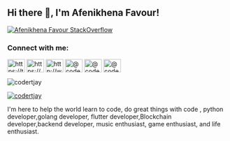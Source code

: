 <h2> Hi there 👋, I'm Afenikhena Favour! </h2>
    
   

[![Afenikhena Favour StackOverflow](https://img.shields.io/badge/StackOverflow-F48024?style=for-the-badge&logo=stackoverflow&logoColor=white)](https://stackoverflow.com/users/13778890/favour-afenikhena)

<h3 align="left">Connect with me:</h3>
<p align="left">
<a href="https://twitter.com/https://twitter.com/@codertjay" target="blank"><img align="center" src="https://raw.githubusercontent.com/rahuldkjain/github-profile-readme-generator/master/src/images/icons/Social/twitter.svg" alt="https://twitter.com/@codertjay" height="30" width="40" /></a>
<a href="https://linkedin.com/in/https://www.linkedin.com/in/codertjay/" target="blank"><img align="center" src="https://raw.githubusercontent.com/rahuldkjain/github-profile-readme-generator/master/src/images/icons/Social/linked-in-alt.svg" alt="https://www.linkedin.com/in/codertjay/" height="30" width="40" /></a>
<a href="https://instagram.com/http://www.instagram.com/codertjay/" target="blank"><img align="center" src="https://raw.githubusercontent.com/rahuldkjain/github-profile-readme-generator/master/src/images/icons/Social/instagram.svg" alt="http://www.instagram.com/codertjay/" height="30" width="40" /></a>
<a href="https://hashnode.com/@codertjay" target="blank"><img align="center" src="https://raw.githubusercontent.com/rahuldkjain/github-profile-readme-generator/master/src/images/icons/Social/hashnode.svg" alt="@codertjay" height="30" width="40" /></a>
<a href="https://medium.com/@codertjay" target="blank"><img align="center" src="https://raw.githubusercontent.com/rahuldkjain/github-profile-readme-generator/master/src/images/icons/Social/medium.svg" alt="@codertjay" height="30" width="40" /></a>
<a href="https://www.hackerrank.com/@codertjay" target="blank"><img align="center" src="https://raw.githubusercontent.com/rahuldkjain/github-profile-readme-generator/master/src/images/icons/Social/hackerrank.svg" alt="@codertjay" height="30" width="40" /></a>
</p>


<p align="left"> <img src="https://komarev.com/ghpvc/?username=codertjay&label=Profile%20views&color=0e75b6&style=flat" alt="codertjay" /> </p>

<p align="left"> <a href="https://github.com/ryo-ma/github-profile-trophy"><img src="https://github-profile-trophy.vercel.app/?username=codertjay" alt="codertjay" /></a> </p>

I'm here to help the world learn to code, do great things with code , python developer,golang developer, flutter developer,Blockchain developer,backend developer, music enthusiast, game enthusiast, and life enthusiast.




